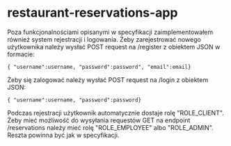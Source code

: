 # restaurant-reservations-app

Poza funkcjonalnościami opisanymi w specyfikacji zaimplementowałem również system rejestracji i logowania. Żeby zarejestrować nowego użytkownika
należy wysłać POST request na /register z obiektem JSON w formacie:
```
{ "username":username, "password":password", "email":email}
```
Żeby się zalogować należy wysłać POST request na /login z obiektem JSON:
```
{ "username":username, "password":password}
```
Podczas rejestracji użytkownik automatycznie dostaje rolę "ROLE_CLIENT". Żeby mieć możliwość do wysyłania requestów GET na endpoint /reservations 
należy mieć rolę "ROLE_EMPLOYEE" albo "ROLE_ADMIN". Reszta powinna być jak w specyfikacji.
